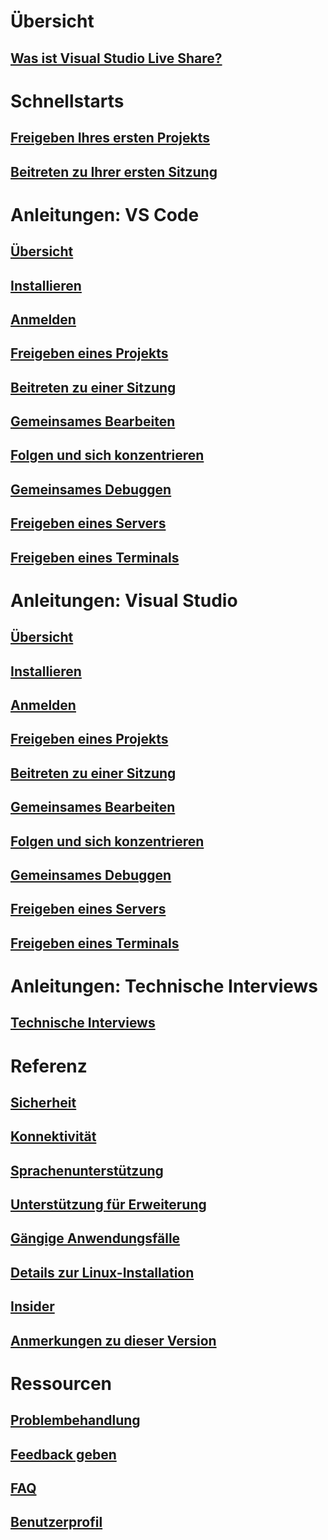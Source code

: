 <!-- markdownlint-disable MD022 MD025 -->
# Übersicht
## [Was ist Visual Studio Live Share?](index.md)
# Schnellstarts
## [Freigeben Ihres ersten Projekts](quickstart/share.md)
## [Beitreten zu Ihrer ersten Sitzung](quickstart/join.md)
# Anleitungen: VS Code
## [Übersicht](use/vscode.md)
## [Installieren](use/vscode.md#installation)
## [Anmelden](use/vscode.md#sign-in)
## [Freigeben eines Projekts](use/vscode.md#share-a-project)
## [Beitreten zu einer Sitzung](use/vscode.md#join-a-collaboration-session)
## [Gemeinsames Bearbeiten](use/vscode.md#co-editing)
## [Folgen und sich konzentrieren](use/vscode.md#following)
## [Gemeinsames Debuggen](use/vscode.md#co-debugging)
## [Freigeben eines Servers](use/vscode.md#share-a-server)
## [Freigeben eines Terminals](use/vscode.md#share-a-terminal)
# Anleitungen: Visual Studio
## [Übersicht](use/vs.md)
## [Installieren](use/vs.md#installation)
## [Anmelden](use/vs.md#sign-in)
## [Freigeben eines Projekts](use/vs.md#share-a-project)
## [Beitreten zu einer Sitzung](use/vs.md#join-a-collaboration-session)
## [Gemeinsames Bearbeiten](use/vs.md#co-editing)
## [Folgen und sich konzentrieren](use/vs.md#following)
## [Gemeinsames Debuggen](use/vs.md#co-debugging)
## [Freigeben eines Servers](use/vs.md#share-a-server)
## [Freigeben eines Terminals](use/vs.md#share-a-terminal)
# Anleitungen: Technische Interviews
## [Technische Interviews](use/technical-interviews.md)
# Referenz
## [Sicherheit](reference/security.md)
## [Konnektivität](reference/connectivity.md)
## [Sprachenunterstützung](reference/platform-support.md)
## [Unterstützung für Erweiterung](reference/extensions.md)
## [Gängige Anwendungsfälle](reference/use-cases.md)

## [Details zur Linux-Installation](reference/linux.md)
## [Insider](reference/insiders.md)
## [Anmerkungen zu dieser Version](https://aka.ms/vsls-releases)
# Ressourcen
## [Problembehandlung](troubleshooting.md)
## [Feedback geben](support.md)
## [FAQ](faq.md)
## [Benutzerprofil](user-profile.md)
